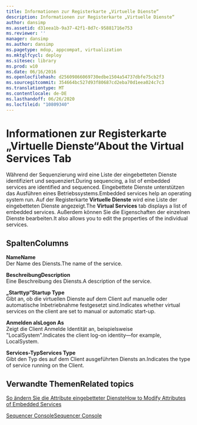 ```yaml
---
title: Informationen zur Registerkarte „Virtuelle Dienste“
description: Informationen zur Registerkarte „Virtuelle Dienste“
author: dansimp
ms.assetid: d31eea1b-9a37-42f1-8d7c-95881716e753
ms.reviewer: ''
manager: dansimp
ms.author: dansimp
ms.pagetype: mdop, appcompat, virtualization
ms.mktglfcycl: deploy
ms.sitesec: library
ms.prod: w10
ms.date: 06/16/2016
ms.openlocfilehash: d25609866069730edbe1504a54737dbfe75cb2f3
ms.sourcegitcommit: 354664bc527d93f80687cd2eba70d1eea024c7c3
ms.translationtype: MT
ms.contentlocale: de-DE
ms.lasthandoff: 06/26/2020
ms.locfileid: "10809340"
---
```

# <span data-ttu-id="5e6a5-103">Informationen zur Registerkarte „Virtuelle Dienste“</span><span class="sxs-lookup"><span data-stu-id="5e6a5-103">About the Virtual Services Tab</span></span>


<span data-ttu-id="5e6a5-104">Während der Sequenzierung wird eine Liste der eingebetteten Dienste identifiziert und sequenziert.</span><span class="sxs-lookup"><span data-stu-id="5e6a5-104">During sequencing, a list of embedded services are identified and sequenced.</span></span> <span data-ttu-id="5e6a5-105">Eingebettete Dienste unterstützen das Ausführen eines Betriebssystems.</span><span class="sxs-lookup"><span data-stu-id="5e6a5-105">Embedded services help an operating system run.</span></span> <span data-ttu-id="5e6a5-106">Auf der Registerkarte **Virtuelle Dienste** wird eine Liste der eingebetteten Dienste angezeigt.</span><span class="sxs-lookup"><span data-stu-id="5e6a5-106">The **Virtual Services** tab displays a list of embedded services.</span></span> <span data-ttu-id="5e6a5-107">Außerdem können Sie die Eigenschaften der einzelnen Dienste bearbeiten.</span><span class="sxs-lookup"><span data-stu-id="5e6a5-107">It also allows you to edit the properties of the individual services.</span></span>

## <span data-ttu-id="5e6a5-108">Spalten</span><span class="sxs-lookup"><span data-stu-id="5e6a5-108">Columns</span></span>


<a href="" id="name"></a>**<span data-ttu-id="5e6a5-109">Name</span><span class="sxs-lookup"><span data-stu-id="5e6a5-109">Name</span></span>**  
<span data-ttu-id="5e6a5-110">Der Name des Diensts.</span><span class="sxs-lookup"><span data-stu-id="5e6a5-110">The name of the service.</span></span>

<a href="" id="description"></a>**<span data-ttu-id="5e6a5-111">Beschreibung</span><span class="sxs-lookup"><span data-stu-id="5e6a5-111">Description</span></span>**  
<span data-ttu-id="5e6a5-112">Eine Beschreibung des Diensts.</span><span class="sxs-lookup"><span data-stu-id="5e6a5-112">A description of the service.</span></span>

<a href="" id="startup-type"></a>**<span data-ttu-id="5e6a5-113">„Starttyp“</span><span class="sxs-lookup"><span data-stu-id="5e6a5-113">Startup Type</span></span>**  
<span data-ttu-id="5e6a5-114">Gibt an, ob die virtuellen Dienste auf dem Client auf manuelle oder automatische Inbetriebnahme festgesetzt sind.</span><span class="sxs-lookup"><span data-stu-id="5e6a5-114">Indicates whether virtual services on the client are set to manual or automatic start-up.</span></span>

<a href="" id="logon-as"></a>**<span data-ttu-id="5e6a5-115">Anmelden als</span><span class="sxs-lookup"><span data-stu-id="5e6a5-115">Logon As</span></span>**  
<span data-ttu-id="5e6a5-116">Zeigt die Client Anmelde Identität an, beispielsweise "LocalSystem".</span><span class="sxs-lookup"><span data-stu-id="5e6a5-116">Indicates the client log-on identity—for example, LocalSystem.</span></span>

<a href="" id="services-type"></a>**<span data-ttu-id="5e6a5-117">Services-Typ</span><span class="sxs-lookup"><span data-stu-id="5e6a5-117">Services Type</span></span>**  
<span data-ttu-id="5e6a5-118">Gibt den Typ des auf dem Client ausgeführten Diensts an.</span><span class="sxs-lookup"><span data-stu-id="5e6a5-118">Indicates the type of service running on the Client.</span></span>

## <span data-ttu-id="5e6a5-119">Verwandte Themen</span><span class="sxs-lookup"><span data-stu-id="5e6a5-119">Related topics</span></span>


[<span data-ttu-id="5e6a5-120">So ändern Sie die Attribute eingebetteter Dienste</span><span class="sxs-lookup"><span data-stu-id="5e6a5-120">How to Modify Attributes of Embedded Services</span></span>](how-to-modify-attributes-of-embedded-services.md)

[<span data-ttu-id="5e6a5-121">Sequencer Console</span><span class="sxs-lookup"><span data-stu-id="5e6a5-121">Sequencer Console</span></span>](sequencer-console.md)

 

 





